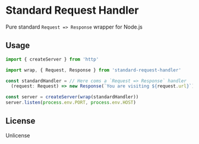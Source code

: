 # Standard Request Handler

Pure standard `Request => Response` wrapper for Node.js

## Usage

```typescript
import { createServer } from 'http'

import wrap, { Request, Response } from 'standard-request-handler'

const standardHandler = // Here coms a `Request => Response` handler
  (request: Request) => new Response(`You are visiting ${request.url}`)

const server = createServer(wrap(standardHandler))
server.listen(process.env.PORT, process.env.HOST)
```

## License

Unlicense
